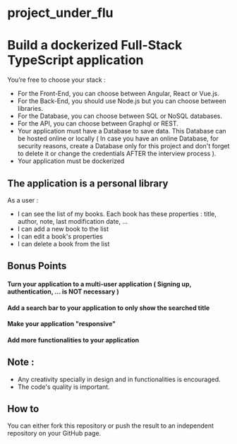 # project_under_flu

# Build a dockerized Full-Stack TypeScript application

You’re free to choose your stack :

-   For the Front-End, you can choose between Angular, React or Vue.js.
-   For the Back-End, you should use Node.js but you can choose between libraries.
-   For the Database, you can choose between SQL or NoSQL databases.
-   For the API, you can choose between Graphql or REST.
-   Your application must have a Database to save data. This Database can be hosted online or locally ( In case you have an online Database, for security reasons, create a Database only for this project and don't forget to delete it or change the credentials AFTER the interview process ).
-   Your application must be dockerized

## The application is a personal library

As a user :

-   I can see the list of my books. Each book has these properties : title, author, note, last modification date, ...
-   I can add a new book to the list
-   I can edit a book's properties
-   I can delete a book from the list

## Bonus Points

#### Turn your application to a multi-user application ( Signing up, authentication, ... is NOT necessary )

#### Add a search bar to your application to only show the searched title

#### Make your application "responsive"

#### Add more functionalities to your application

## Note :

-   Any creativity specially in design and in functionalities is encouraged.
-   The code's quality is important.

## How to

You can either fork this repository or push the result to an independent repository on your GitHub page.
